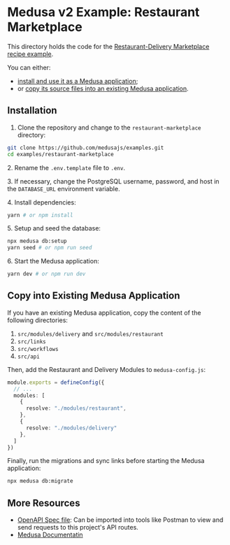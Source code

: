 # Medusa v2 Example: Restaurant Marketplace

This directory holds the code for the [Restaurant-Delivery Marketplace recipe example](https://docs.medusajs.com/resources/recipes/marketplace/examples/restaurant-delivery).

You can either:

- [install and use it as a Medusa application](#installation);
- or [copy its source files into an existing Medusa application](#copy-into-existing-medusa-application).

## Installation

1. Clone the repository and change to the `restaurant-marketplace` directory:

```bash
git clone https://github.com/medusajs/examples.git
cd examples/restaurant-marketplace
```

2\. Rename the `.env.template` file to `.env`.

3\. If necessary, change the PostgreSQL username, password, and host in the `DATABASE_URL` environment variable.

4\. Install dependencies:

```bash
yarn # or npm install
```

5\. Setup and seed the database:

```bash
npx medusa db:setup
yarn seed # or npm run seed
```

6\. Start the Medusa application:

```bash
yarn dev # or npm run dev
```

## Copy into Existing Medusa Application

If you have an existing Medusa application, copy the content of the following directories:

1. `src/modules/delivery` and `src/modules/restaurant`
2. `src/links`
3. `src/workflows`
4. `src/api`

Then, add the Restaurant and Delivery Modules to `medusa-config.js`:

```ts
module.exports = defineConfig({
  // ...
  modules: [
    {
      resolve: "./modules/restaurant",
    },
    {
      resolve: "./modules/delivery"
    },
  ]
})
```

Finally, run the migrations and sync links before starting the Medusa application:

```bash
npx medusa db:migrate
```

## More Resources

- [OpenAPI Spec file](https://res.cloudinary.com/dza7lstvk/raw/upload/v1724757329/OpenApi/Restaurant-Delivery-Marketplace_vxao2l.yml): Can be imported into tools like Postman to view and send requests to this project's API routes.
- [Medusa Documentatin](https://docs.medusajs.com)

